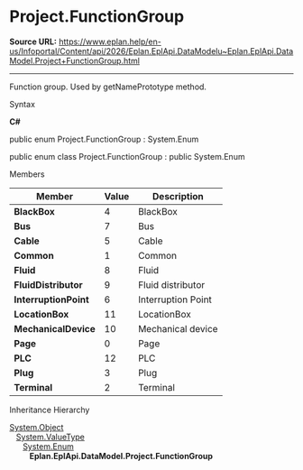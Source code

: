 # Project.FunctionGroup

**Source URL:** https://www.eplan.help/en-us/Infoportal/Content/api/2026/Eplan.EplApi.DataModelu~Eplan.EplApi.DataModel.Project+FunctionGroup.html

---

Function group. Used by getNamePrototype method.

Syntax

**C#**



public enum Project.FunctionGroup : System.Enum

public enum class Project.FunctionGroup : public System.Enum


Members

| Member | Value | Description |
| --- | --- | --- |
| **BlackBox** | 4 | BlackBox |
| **Bus** | 7 | Bus |
| **Cable** | 5 | Cable |
| **Common** | 1 | Common |
| **Fluid** | 8 | Fluid |
| **FluidDistributor** | 9 | Fluid distributor |
| **InterruptionPoint** | 6 | Interruption Point |
| **LocationBox** | 11 | LocationBox |
| **MechanicalDevice** | 10 | Mechanical device |
| **Page** | 0 | Page |
| **PLC** | 12 | PLC |
| **Plug** | 3 | Plug |
| **Terminal** | 2 | Terminal |

Inheritance Hierarchy

[System.Object](#)  
   [System.ValueType](#)  
      [System.Enum](#)  
         **Eplan.EplApi.DataModel.Project.FunctionGroup**
